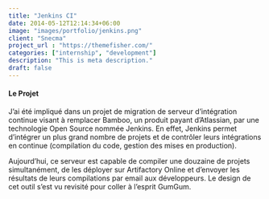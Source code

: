 ```yaml
---
title: "Jenkins CI"
date: 2014-05-12T12:14:34+06:00
image: "images/portfolio/jenkins.png"
client: "Snecma"
project_url : "https://themefisher.com/"
categories: ["internship", "development"]
description: "This is meta description."
draft: false
---
```


#### Le Projet

J’ai été impliqué dans un projet de migration de serveur d’intégration continue visant à remplacer Bamboo, un produit payant d’Atlassian, par une technologie Open Source nommée Jenkins. En effet, Jenkins permet d’intégrer un plus grand nombre de projets et de contrôler leurs intégrations en continue (compilation du code, gestion des mises en production).

Aujourd’hui, ce serveur est capable de compiler une douzaine de projets simultanément, de les déployer sur Artifactory Online et d’envoyer les résultats de leurs compilations par email aux développeurs. Le design de cet outil s’est vu revisité pour coller à l’esprit GumGum.
